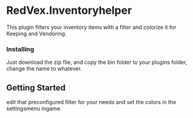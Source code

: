 # RedVex.Inventoryhelper

This plugin filters your inventory items with a filter and colorize it for Keeping and Vendoring.

### Installing

Just download the zip file, and copy the bin folder to your plugins folder, change the name to whatever.

## Getting Started

edit that preconfigured filter for your needs and set the colors in the settingsmenu ingame.